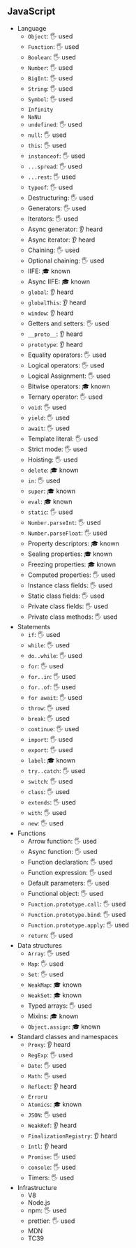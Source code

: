 ## JavaScript

- Language
  - `Object`: 🖐️ used
  - `Function`: 🖐️ used
  - `Boolean`: 🖐️ used
  - `Number`: 🖐️ used
  - `BigInt`: 🖐️ used
  - `String`: 🖐️ used
  - `Symbol`: 🖐️ used
  - `Infinity`
  - `NaN`u
  - `undefined`: 🖐️ used
  - `null`: 🖐️ used
  - `this`: 🖐️ used
  - `instanceof`: 🖐️ used
  - `...spread`: 🖐️ used
  - `...rest`: 🖐️ used
  - `typeof`: 🖐️ used
  - Destructuring: 🖐️ used
  - Generators: 🖐️ used
  - Iterators: 🖐️ used
  - Async generator: 👂 heard
  - Async iterator: 👂 heard
  - Chaining: 🖐️ used
  - Optional chaining: 🖐️ used
  - IIFE: 🎓 known
  - Async IIFE: 🎓 known
  - `global`: 👂 heard
  - `globalThis`: 👂 heard
  - `window`: 👂 heard
  - Getters and setters: 🖐️ used
  - `__proto__`: 👂 heard
  - `prototype`: 👂 heard
  - Equality operators: 🖐️ used
  - Logical operators: 🖐️ used
  - Logical Assignment: 🖐️ used
  - Bitwise operators: 🎓 known
  - Ternary operator: 🖐️ used
  - `void`: 🖐️ used
  - `yield`: 🖐️ used
  - `await`: 🖐️ used
  - Template literal: 🖐️ used
  - Strict mode: 🖐️ used
  - Hoisting: 🖐️ used
  - `delete`: 🎓 known
  - `in`: 🖐️ used
  - `super`: 🎓 known
  - `eval`: 🎓 known
  - `static`: 🖐️ used
  - `Number.parseInt`: 🖐️ used
  - `Number.parseFloat`: 🖐️ used
  - Property descriptors: 🎓 known
  - Sealing properties: 🎓 known
  - Freezing properties: 🎓 known
  - Computed properties: 🖐️ used
  - Instance class fields: 🖐️ used
  - Static class fields: 🖐️ used
  - Private class fields: 🖐️ used
  - Private class methods: 🖐️ used
- Statements
  - `if`: 🖐️ used
  - `while`: 🖐️ used
  - `do..while`: 🖐️ used
  - `for`: 🖐️ used
  - `for..in`: 🖐️ used
  - `for..of`: 🖐️ used
  - `for await`: 🖐️ used
  - `throw`: 🖐️ used
  - `break`: 🖐️ used
  - `continue`: 🖐️ used
  - `import`: 🖐️ used
  - `export`: 🖐️ used
  - `label`: 🎓 known
  - `try..catch`: 🖐️ used
  - `switch`: 🖐️ used
  - `class`: 🖐️ used
  - `extends`: 🖐️ used
  - `with`: 🖐️ used
  - `new`: 🖐️ used
- Functions
  - Arrow function: 🖐️ used
  - Async function: 🖐️ used
  - Function declaration: 🖐️ used
  - Function expression: 🖐️ used
  - Default parameters: 🖐️ used
  - Functional object: 🖐️ used
  - `Function.prototype.call`: 🖐️ used
  - `Function.prototype.bind`: 🖐️ used
  - `Function.prototype.apply`: 🖐️ used
  - `return`: 🖐️ used
- Data structures
  - `Array`: 🖐️ used
  - `Map`: 🖐️ used
  - `Set`: 🖐️ used
  - `WeakMap`: 🎓 known
  - `WeakSet`: 🎓 known
  - Typed arrays: 🖐️ used
  - Mixins: 🎓 known
  - `Object.assign`: 🎓 known
- Standard classes and namespaces
  - `Proxy`: 👂 heard
  - `RegExp`: 🖐️ used
  - `Date`: 🖐️ used
  - `Math`: 🖐️ used
  - `Reflect`: 👂 heard
  - `Error`u
  - `Atomics`: 🎓 known
  - `JSON`: 🖐️ used
  - `WeakRef`: 👂 heard
  - `FinalizationRegistry`: 👂 heard
  - `Intl`: 👂 heard
  - `Promise`: 🖐️ used
  - `console`: 🖐️ used
  - Timers: 🖐️ used
- Infrastructure
  - V8
  - Node.js
  - npm: 🖐️ used
  - prettier: 🖐️ used
  - MDN
  - TC39
